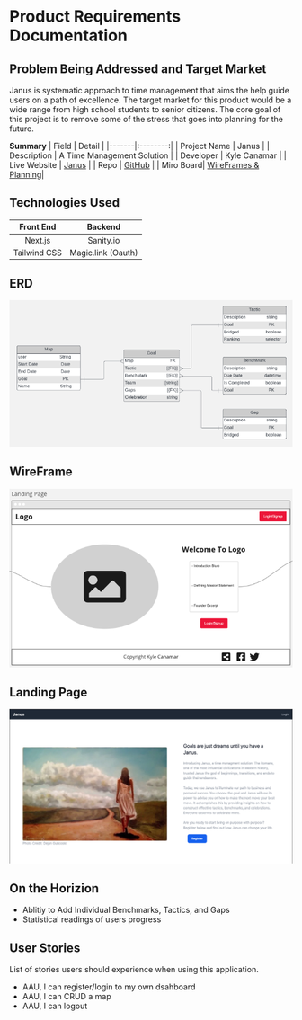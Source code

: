 # Product Requirements Documentation

## Problem Being Addressed and Target Market

Janus is systematic approach to time management that aims the help guide users on a path of excellence. The target market for this product would be a wide range from high school students to senior citizens. The core goal of this project is to remove some of the stress that goes into planning for the future. 

**Summary**
| Field | Detail |
|-------|:--------:|
| Project Name | Janus |
| Description | A Time Management Solution |
| Developer | Kyle Canamar |
| Live Website | [Janus](https://capstone-ga.vercel.app/) |
| Repo | [GitHub](https://github.com/kcanamar/capstone-ga) |
| Miro Board| [WireFrames & Planning](https://miro.com/app/board/uXjVOgupON0=/?share_link_id=956899754665)|


## Technologies Used
| Front End | Backend |
|:------:|:------:|
|Next.js|Sanity.io|
|Tailwind CSS|Magic.link (Oauth)|
## ERD
![ERD](./public/images/_erd.png)
## WireFrame
![WireFrame](./public/images/_wireframe.png)
## Landing Page

![Landing](./public/images/_landingss.png)
## On the Horizion

- Ablitiy to Add Individual Benchmarks, Tactics, and Gaps
- Statistical readings of users progress 

## User Stories

List of stories users should experience when using this application.

- AAU, I can register/login to my own dsahboard
- AAU, I can CRUD a map
- AAU, I can logout